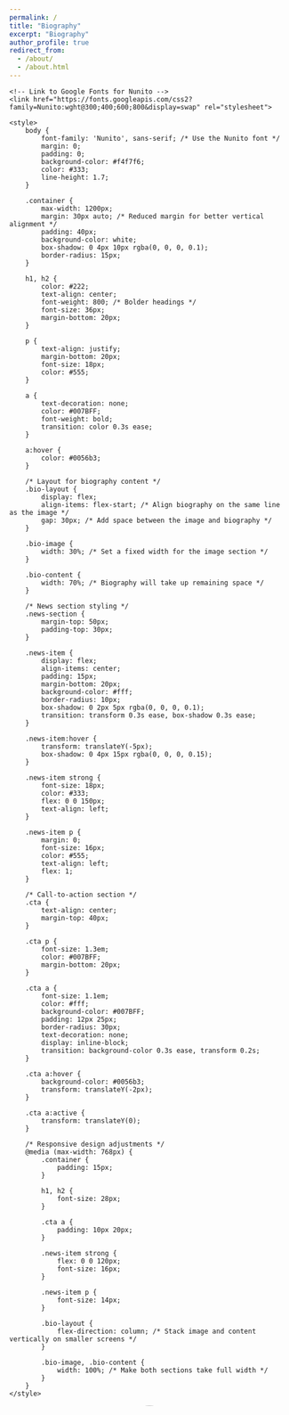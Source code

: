 ```yaml
---
permalink: /
title: "Biography"
excerpt: "Biography"
author_profile: true
redirect_from: 
  - /about/
  - /about.html
---
```


<html lang="en">
<head>
    <meta charset="UTF-8">
    <meta name="viewport" content="width=device-width, initial-scale=1.0">
    
    <!-- Link to Google Fonts for Nunito -->
    <link href="https://fonts.googleapis.com/css2?family=Nunito:wght@300;400;600;800&display=swap" rel="stylesheet">

    <style>
        body {
            font-family: 'Nunito', sans-serif; /* Use the Nunito font */
            margin: 0;
            padding: 0;
            background-color: #f4f7f6;
            color: #333;
            line-height: 1.7;
        }
        
        .container {
            max-width: 1200px;
            margin: 30px auto; /* Reduced margin for better vertical alignment */
            padding: 40px;
            background-color: white;
            box-shadow: 0 4px 10px rgba(0, 0, 0, 0.1);
            border-radius: 15px;
        }
        
        h1, h2 {
            color: #222;
            text-align: center;
            font-weight: 800; /* Bolder headings */
            font-size: 36px;
            margin-bottom: 20px;
        }
        
        p {
            text-align: justify;
            margin-bottom: 20px;
            font-size: 18px;
            color: #555;
        }
        
        a {
            text-decoration: none;
            color: #007BFF;
            font-weight: bold;
            transition: color 0.3s ease;
        }
        
        a:hover {
            color: #0056b3;
        }

        /* Layout for biography content */
        .bio-layout {
            display: flex;
            align-items: flex-start; /* Align biography on the same line as the image */
            gap: 30px; /* Add space between the image and biography */
        }

        .bio-image {
            width: 30%; /* Set a fixed width for the image section */
        }
        
        .bio-content {
            width: 70%; /* Biography will take up remaining space */
        }
        
        /* News section styling */
        .news-section {
            margin-top: 50px;
            padding-top: 30px;
        }

        .news-item {
            display: flex;
            align-items: center;
            padding: 15px;
            margin-bottom: 20px;
            background-color: #fff;
            border-radius: 10px;
            box-shadow: 0 2px 5px rgba(0, 0, 0, 0.1);
            transition: transform 0.3s ease, box-shadow 0.3s ease;
        }

        .news-item:hover {
            transform: translateY(-5px);
            box-shadow: 0 4px 15px rgba(0, 0, 0, 0.15);
        }

        .news-item strong {
            font-size: 18px;
            color: #333;
            flex: 0 0 150px;
            text-align: left;
        }

        .news-item p {
            margin: 0;
            font-size: 16px;
            color: #555;
            text-align: left;
            flex: 1;
        }

        /* Call-to-action section */
        .cta {
            text-align: center;
            margin-top: 40px;
        }

        .cta p {
            font-size: 1.3em;
            color: #007BFF;
            margin-bottom: 20px;
        }

        .cta a {
            font-size: 1.1em;
            color: #fff;
            background-color: #007BFF;
            padding: 12px 25px;
            border-radius: 30px;
            text-decoration: none;
            display: inline-block;
            transition: background-color 0.3s ease, transform 0.2s;
        }

        .cta a:hover {
            background-color: #0056b3;
            transform: translateY(-2px);
        }

        .cta a:active {
            transform: translateY(0);
        }

        /* Responsive design adjustments */
        @media (max-width: 768px) {
            .container {
                padding: 15px;
            }

            h1, h2 {
                font-size: 28px;
            }

            .cta a {
                padding: 10px 20px;
            }

            .news-item strong {
                flex: 0 0 120px;
                font-size: 16px;
            }

            .news-item p {
                font-size: 14px;
            }

            .bio-layout {
                flex-direction: column; /* Stack image and content vertically on smaller screens */
            }

            .bio-image, .bio-content {
                width: 100%; /* Make both sections take full width */
            }
        }
    </style>
</head>
<body>

<div class="container">
    <!-- Biography Layout -->
    <div class="bio-layout">
        <div class="bio-image">
            <!-- Add your profile picture here (example image link) -->
            <img src="your-image-link.png" alt="Profile Picture" style="border-radius: 50%; width: 100%;">
        </div>
        <div class="bio-content">
            <h1>Biography</h1>
            <p>I am a Ph.D. student in the Computer Science department at <a href="https://www.uta.edu/academics/schools-colleges/engineering/academics/departments/cse/">The University of Texas at Arlington (UTA)</a>, where <a href="https://crystal.uta.edu/~mislam/">Dr. Mohammad Atiqul Islam</a> serves as my doctoral advisor. My research focuses on high-performance computing, cybersecurity, machine learning, resource autoscaling, and microservices.</p>

            <p>Before starting my Ph.D., I accrued over 12 years of professional experience in Bangladesh in numerous critical roles including Chief Information Security Officer (CISO) at <a href="https://www.bracbank.com/">BRAC Bank PLC</a> and IT auditor and security expert for several Bangladesh Government projects (<a href="https://www.cirt.gov.bd/">BGD e-GOV CIRT</a>) funded by the <a href="https://www.worldbank.org/">World Bank</a>. Additionally, I gained significant expertise in cybersecurity, risk management, and IT auditing through my work with <a href="https://www.ibm.com/">IBM Bangladesh</a> and <a href="https://home.kpmg/xx/en/home.html">KPMG Bangladesh</a>, one of the Big Four accounting firms.</p>

            <p>In 2011, I earned my B.Sc. in Computer Science and Engineering (CSE) from <a href="https://cse.buet.ac.bd/">Bangladesh University of Engineering and Technology (BUET)</a>. Later, I pursued a Master’s in Information Systems Security from <a href="https://bup.edu.bd/academics/academic_details/464">Bangladesh University of Professionals (BUP)</a> in 2018, where I graduated with a perfect CGPA and received the Presidential gold medal. Additionally, I completed an MBA from the <a href="https://www.fbs-du.com/mis.php">University of Dhaka (DU)</a> majoring in Management Information Systems (MIS). I began my Ph.D. journey in the Fall of 2023.</p>
        </div>
    </div>

    <!-- Career Highlights Section -->
    <div class="news-section">
        <h2>Career Highlights</h2>
        <div class="news">
            <div class="news-item">
                <strong>August 2023:</strong>
                <p>Began my Ph.D. journey at the Rigorous Design Lab (RiDL) at the University of Texas at Arlington.</p>
            </div>
            <div class="news-item">
                <strong>January 2020:</strong>
                <p>Awarded a gold medal by the University Chancellor (President of the People's Republic of Bangladesh) for achieving a perfect CGPA of 4.0 in my master's degree.</p>
            </div>
            <div class="news-item">
                <strong>October 2010:</strong>
                <p>Earned the Information Technology Engineers Examination for Digital Bangladesh Certificate, conducted by the Japan International Cooperation Agency (JICA).</p>
            </div>
            <div class="news-item">
                <strong>March 2007:</strong>
                <p>Awarded a gold medal from the Governor of the Central Bank of Bangladesh (Bangladesh Bank) for outstanding performance in the Higher Secondary Certificate Exam (12th Grade).</p>
            </div>
        </div>
    </div>

    <!-- Call-to-Action -->
    <div class="cta">
        <p>Feel free to reach out if you have any questions or would like to collaborate on research projects!</p>
        <a href="mailto:your.email@example.com">Contact Me</a>
    </div>
</div>

</body>
</html>
